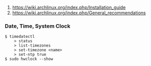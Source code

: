 
1. https://wiki.archlinux.org/index.php/Installation_guide
2. https://wiki.archlinux.org/index.php/General_recommendations

### Date, Time, System Clock
```
$ timedatectl
    > status
    > list-timezones
    > set-timezone <name>
    > set-ntp true
$ sudo hwclock --show
```

